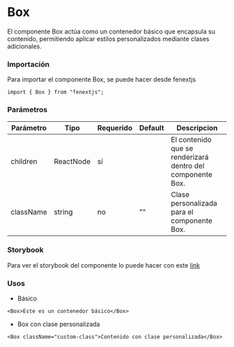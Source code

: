 # Box

El componente Box actúa como un contenedor básico que encapsula su contenido, permitiendo aplicar estilos personalizados mediante clases adicionales.

### Importación

Para importar el componente Box, se puede hacer desde fenextjs

```tsx copy
import { Box } from "fenextjs";
```

### Parámetros

| Parámetro | Tipo      | Requerido | Default | Descripcion                                                |
| --------- | --------- | --------- | ------- | ---------------------------------------------------------- |
| children  | ReactNode | sí        |         | El contenido que se renderizará dentro del componente Box. |
| className | string    | no        | ""      | Clase personalizada para el componente Box.                |

### Storybook

Para ver el storybook del componente lo puede hacer con este [link](https://fenextjs-component-storybook.vercel.app/?path=/story/box-box--index)

### Usos

- Básico

```tsx copy
<Box>Este es un contenedor básico</Box>
```

- Box con clase personalizada

```tsx copy
<Box className="custom-class">Contenido con clase personalizada</Box>
```
